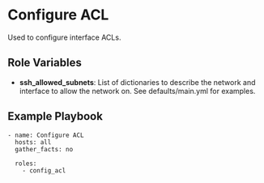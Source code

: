 # Configure ACL

Used to configure interface ACLs.

## Role Variables

- **ssh_allowed_subnets**: List of dictionaries to describe the network and interface to allow the network on. See defaults/main.yml for examples.

## Example Playbook

```
- name: Configure ACL
  hosts: all
  gather_facts: no

  roles:
    - config_acl

```
